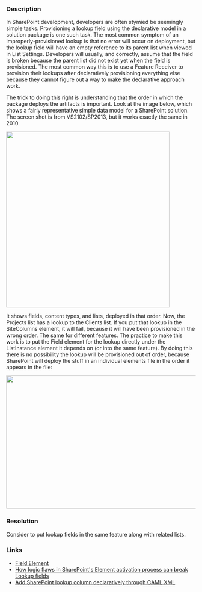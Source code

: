 ﻿---
Title: Incorrect lookup field provision
FileName: resp515114.html
---
### Description
In SharePoint development, developers are often stymied be seemingly simple tasks. Provisioning a lookup field using the declarative model in a solution package is one such task. The most common symptom of an improperly-provisioned lookup is that no error will occur on deployment, but the lookup field will have an empty reference to its parent list when viewed in List Settings. Developers will usually, and correctly, assume that the field is broken because the parent list did not exist yet when the field is provisioned. The most common way this is to use a Feature Receiver to provision their lookups after declaratively provisioning everything else because they cannot figure out a way to make the declarative approach work.

The trick to doing this right is understanding that the order in which the package deploys the artifacts is important. Look at the image below, which shows a fairly representative simple data model for a SharePoint solution. The screen shot is from VS2102/SP2013, but it works exactly the same in 2010.

<img class="alignnone" src="http://derekgusoff.files.wordpress.com/2013/04/package.jpg" alt="" width="434" height="468" />

It shows fields, content types, and lists, deployed in that order. Now, the Projects list has a lookup to the Clients list. If you put that lookup in the SiteColumns element, it will fail, because it will have been provisioned in the wrong order. The same for different features. The practice to make this work is to put the Field element for the lookup directly under the ListInstance element it depends on (or into the same feature). By doing this there is no possibility the lookup will be provisioned out of order, because SharePoint will deploy the stuff in an individual elements file in the order it appears in the file:

<img class="alignnone" src="http://derekgusoff.files.wordpress.com/2013/04/elements.jpg" alt="" width="527" height="354" />


### Resolution
Consider to put lookup fields in the same feature along with related lists.

### Links
- [Field Element](http://msdn.microsoft.com/en-us/library/office/aa979575.aspx)
- [How logic flaws in SharePoint's Element activation process can break Lookup fields](http://www.codefornuts.com/2010/12/how-logic-flaws-in-sharepoints-element.html)
- [Add SharePoint lookup column declaratively through CAML XML](http://blogs.msdn.com/b/joshuag/archive/2008/03/14/add-sharepoint-lookup-column-declaratively-through-caml-xml.aspx)